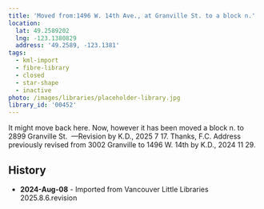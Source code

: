 ```yaml
---
title: 'Moved from:1496 W. 14th Ave., at Granville St. to a block n.'
location:
  lat: 49.2589202
  lng: -123.1380829
  address: '49.2589, -123.1381'
tags:
  - kml-import
  - fibre-library
  - closed
  - star-shape
  - inactive
photo: /images/libraries/placeholder-library.jpg
library_id: '00452'
---
```

It might move back here.
Now, however it has been moved a block n. to
2899 Granville St. 
—Revision by K.D., 2025 7 17. Thanks, F.C.
Address previously revised from 3002 Granville to 1496 W. 14th by K.D., 2024 11 29.

## History
- **2024-Aug-08** - Imported from Vancouver Little Libraries 2025.8.6.revision
